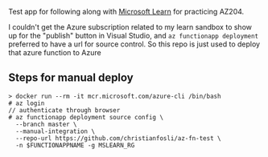 Test app for following along with [Microsoft
Learn](https://docs.microsoft.com/en-us/learn/modules/develop-test-deploy-azure-functions-with-visual-studio/5-exercise-publish-azure-functions)
for practicing AZ204.

I couldn't get the Azure subscription related to my learn sandbox to show up for
the "publish" button in Visual Studio, and `az functionapp deployment` preferred
to have a url for source control. So this repo is just used to deploy that azure
function to Azure

## Steps for manual deploy

```console
> docker run --rm -it mcr.microsoft.com/azure-cli /bin/bash
# az login
// authenticate through browser
# az functionapp deployment source config \
  --branch master \
  --manual-integration \
  --repo-url https://github.com/christianfosli/az-fn-test \
  -n $FUNCTIONAPPNAME -g MSLEARN_RG
```
